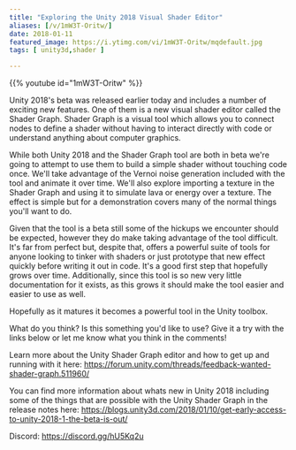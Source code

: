 ```yaml
---
title: "Exploring the Unity 2018 Visual Shader Editor"
aliases: [/v/1mW3T-Oritw/]
date: 2018-01-11
featured_image: https://i.ytimg.com/vi/1mW3T-Oritw/mqdefault.jpg
tags: [ unity3d,shader ]

---
```


{{% youtube id="1mW3T-Oritw" %}}

Unity 2018's beta was released earlier today and includes a number of exciting new features. One of them is a new visual shader editor called the Shader Graph. Shader Graph is a visual tool which allows you to connect nodes to define a shader without having to interact directly with code or understand anything about computer graphics. 

While both Unity 2018 and the Shader Graph tool are both in beta we're going to attempt to use them to build a simple shader without touching code once. We'll take advantage of the Vernoi noise generation included with the tool and animate it over time. We'll also explore importing a texture in the Shader Graph and using it to simulate lava or energy over a texture. The effect is simple but for a demonstration covers many of the normal things you'll want to do.

Given that the tool is a beta still some of the hickups we encounter should be expected, however they do make taking advantage of the tool difficult. It's far from perfect but, despite that, offers a powerful suite of tools for anyone looking to tinker with shaders or just prototype that new effect quickly before writing it out in code. It's a good first step that hopefully grows over time. Additionally, since this tool is so new very little documentation for it exists, as this grows it should make the tool easier and easier to use as well.

Hopefully as it matures it becomes a powerful tool in the Unity toolbox.

What do you think? Is this something you'd like to use? Give it a try with the links below or let me know what you think in the comments!

Learn more about the Unity Shader Graph editor and how to get up and running with it here: https://forum.unity.com/threads/feedback-wanted-shader-graph.511960/

You can find more information about whats new in Unity 2018 including some of the things that are possible with the Unity Shader Graph in the release notes here: https://blogs.unity3d.com/2018/01/10/get-early-access-to-unity-2018-1-the-beta-is-out/

Discord: https://discord.gg/hU5Kq2u